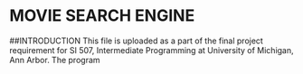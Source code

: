 # MOVIE SEARCH ENGINE

##INTRODUCTION
This file is uploaded as a part of the final project requirement for SI 507, Intermediate Programming at University of Michigan, Ann Arbor. The program 
